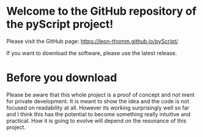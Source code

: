 # Welcome to the GitHub repository of the pyScript project!

Please visit the GitHub page: https://leon-thomm.github.io/pyScript/

If you want to download the software, please use the latest release.

# Before you download

<aside class="warning">
Please be aware that this whole project is a proof of concept and not ment for private development. It is meant to show the idea and the code is not focused on readability at all. However its working surprisingly well so far and I think this has the potential to become something really intuitive and practical. How it is going to evolve will depend on the resonance of this project.
</aside>
